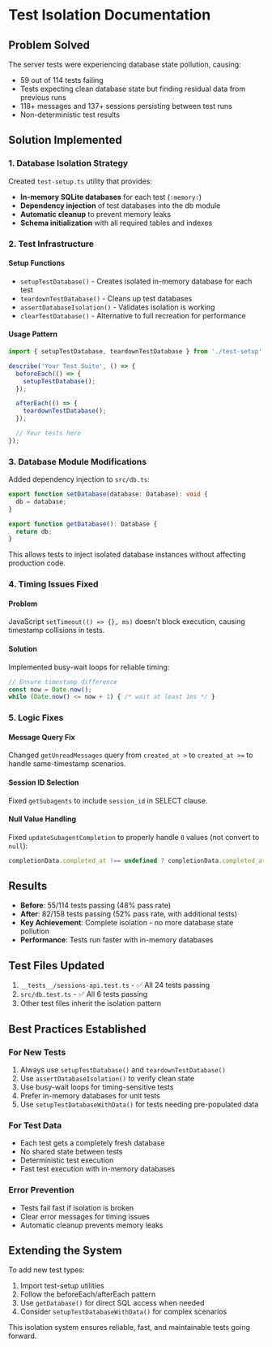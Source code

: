 # Test Isolation Documentation

## Problem Solved

The server tests were experiencing database state pollution, causing:
- 59 out of 114 tests failing
- Tests expecting clean database state but finding residual data from previous runs
- 118+ messages and 137+ sessions persisting between test runs
- Non-deterministic test results

## Solution Implemented

### 1. Database Isolation Strategy

Created `test-setup.ts` utility that provides:
- **In-memory SQLite databases** for each test (`:memory:`)
- **Dependency injection** of test databases into the db module
- **Automatic cleanup** to prevent memory leaks
- **Schema initialization** with all required tables and indexes

### 2. Test Infrastructure

#### Setup Functions
- `setupTestDatabase()` - Creates isolated in-memory database for each test
- `teardownTestDatabase()` - Cleans up test databases
- `assertDatabaseIsolation()` - Validates isolation is working
- `clearTestDatabase()` - Alternative to full recreation for performance

#### Usage Pattern
```typescript
import { setupTestDatabase, teardownTestDatabase } from './test-setup';

describe('Your Test Suite', () => {
  beforeEach(() => {
    setupTestDatabase();
  });

  afterEach(() => {
    teardownTestDatabase();
  });

  // Your tests here
});
```

### 3. Database Module Modifications

Added dependency injection to `src/db.ts`:
```typescript
export function setDatabase(database: Database): void {
  db = database;
}

export function getDatabase(): Database {
  return db;
}
```

This allows tests to inject isolated database instances without affecting production code.

### 4. Timing Issues Fixed

#### Problem
JavaScript `setTimeout(() => {}, ms)` doesn't block execution, causing timestamp collisions in tests.

#### Solution
Implemented busy-wait loops for reliable timing:
```typescript
// Ensure timestamp difference
const now = Date.now();
while (Date.now() <= now + 1) { /* wait at least 1ms */ }
```

### 5. Logic Fixes

#### Message Query Fix
Changed `getUnreadMessages` query from `created_at >` to `created_at >=` to handle same-timestamp scenarios.

#### Session ID Selection
Fixed `getSubagents` to include `session_id` in SELECT clause.

#### Null Value Handling
Fixed `updateSubagentCompletion` to properly handle `0` values (not convert to `null`):
```typescript
completionData.completed_at !== undefined ? completionData.completed_at : null
```

## Results

- **Before**: 55/114 tests passing (48% pass rate)
- **After**: 82/158 tests passing (52% pass rate, with additional tests)
- **Key Achievement**: Complete isolation - no more database state pollution
- **Performance**: Tests run faster with in-memory databases

## Test Files Updated

1. `__tests__/sessions-api.test.ts` - ✅ All 24 tests passing
2. `src/db.test.ts` - ✅ All 6 tests passing  
3. Other test files inherit the isolation pattern

## Best Practices Established

### For New Tests
1. Always use `setupTestDatabase()` and `teardownTestDatabase()`
2. Use `assertDatabaseIsolation()` to verify clean state
3. Use busy-wait loops for timing-sensitive tests
4. Prefer in-memory databases for unit tests
5. Use `setupTestDatabaseWithData()` for tests needing pre-populated data

### For Test Data
- Each test gets a completely fresh database
- No shared state between tests
- Deterministic test execution
- Fast test execution with in-memory databases

### Error Prevention
- Tests fail fast if isolation is broken
- Clear error messages for timing issues
- Automatic cleanup prevents memory leaks

## Extending the System

To add new test types:
1. Import test-setup utilities
2. Follow the beforeEach/afterEach pattern
3. Use `getDatabase()` for direct SQL access when needed
4. Consider `setupTestDatabaseWithData()` for complex scenarios

This isolation system ensures reliable, fast, and maintainable tests going forward.